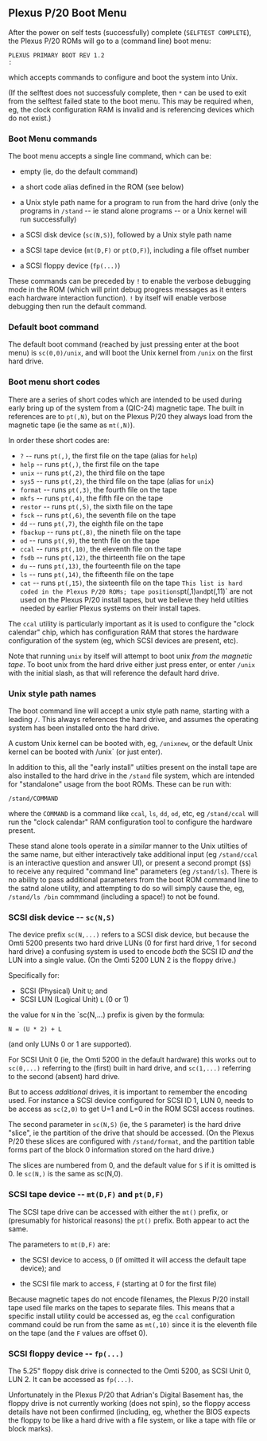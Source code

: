 ## Plexus P/20 Boot Menu

After the power on self tests (successfully) complete (`SELFTEST
COMPLETE`), the Plexus P/20 ROMs will go to a (command line) boot menu:

```
PLEXUS PRIMARY BOOT REV 1.2
:
```

which accepts commands to configure and boot the system into Unix.

(If the selftest does not successfuly complete, then `*` can be used
to exit from the selftest failed state to the boot menu.  This may
be required when, eg, the clock configuration RAM is invalid and is
referencing devices which do not exist.)

### Boot Menu commands

The boot menu accepts a single line command, which can be:

*  empty (ie, do the default command)

*  a short code alias defined in the ROM (see below)

*  a Unix style path name for a program to run from the hard drive
   (only the programs in `/stand` -- ie stand alone programs -- or
   a Unix kernel will run successfully)

*  a SCSI disk device (`sc(N,S)`), followed by a Unix style path name

*  a SCSI tape device (`mt(D,F)` or `pt(D,F)`), including a file offset number

*  a SCSI floppy device (`fp(...)`)

These commands can be preceded by `!` to enable the verbose debugging mode
in the ROM (which will print debug progress messages as it enters each
hardware interaction function).  `!` by itself will enable verbose debugging
then run the default command.

### Default boot command

The default boot command (reached by just pressing enter at the boot menu)
is `sc(0,0)/unix`, and will boot the Unix kernel from `/unix` on the first
hard drive.

### Boot menu short codes

There are a series of short codes which are intended to be used during
early bring up of the system from a (QIC-24) magnetic tape.  The built
in references are to `pt(,N)`, but on the Plexus P/20 they always load
from the magnetic tape (ie the same as `mt(,N)`).

In order these short codes are:

*    `?`       -- runs `pt(,)`, the first file on the tape (alias for `help`)
*    `help`    -- runs `pt(,)`, the first file on the tape
*    `unix`    -- runs `pt(,2)`, the third file on the tape
*    `sys5`    -- runs `pt(,2)`, the third file on the tape (alias for `unix`)
*    `format`  -- runs `pt(,3)`, the fourth file on the tape
*    `mkfs`    -- runs `pt(,4)`, the fifth file on the tape
*    `restor`  -- runs `pt(,5)`, the sixth file on the tape
*    `fsck`    -- runs `pt(,6)`, the seventh file on the tape
*    `dd`      -- runs `pt(,7)`, the eighth file on the tape
*    `fbackup` -- runs `pt(,8)`, the nineth file on the tape
*    `od`      -- runs `pt(,9)`, the tenth file on the tape
*    `ccal`    -- runs `pt(,10)`, the eleventh file on the tape
*    `fsdb`    -- runs `pt(,12)`, the thirteenth file on the tape
*    `du`      -- runs `pt(,13)`, the fourteenth file on the tape
*    `ls`      -- runs `pt(,14)`, the fifteenth file on the tape
*    `cat`     -- runs `pt(,15)`, the sixteenth file on the tape
`
This list is hard coded in the Plexus P/20 ROMs; tape positions `pt(,1)`
and `pt(,11)` are not used on the Plexus P/20 install tapes, but we
believe they held utilties needed by earlier Plexus systems on their
install tapes.

The `ccal` utility is particularly important as it is used to configure
the "clock calendar" chip, which has configuration RAM that stores the
hardware configuration of the system (eg, which SCSI devices are present, etc).

Note that running `unix` by itself will attempt to boot unix *from the
magnetic tape*.  To boot unix from the hard drive either just press enter,
or enter `/unix` with the initial slash, as that will reference the default
hard drive.

### Unix style path names

The boot command line will accept a unix style path name, starting with
a leading `/`.  This always references the hard drive, and assumes the
operating system has been installed onto the hard drive.

A custom Unix kernel can be booted with, eg, `/unixnew`, or the default
Unix kernel can be booted with /unix` (or just enter).

In addition to this, all the "early install" utilties present on the
install tape are also installed to the hard drive in the `/stand`
file system, which are intended for "standalone" usage from the boot
ROMs.  These can be run with:

`/stand/COMMAND`

where the `COMMAND` is a command like `ccal`, `ls`, `dd`, `od`, etc, eg
`/stand/ccal` will run the "clock calendar" RAM configuration tool to
configure the hardware present.

These stand alone tools operate in a *similar* manner to the Unix
utilties of the same name, but either interactively take additional
input (eg `/stand/ccal` is an interactive question and answer UI), or
present a second prompt (`$$`) to receive any required "command line"
parameters (eg `/stand/ls`).  There is no ability to pass additional
parameters from the boot ROM command line to the satnd alone utility,
and attempting to do so will simply cause the, eg, `/stand/ls /bin` commmand
(including a space!) to not be found.


### SCSI disk device -- `sc(N,S)`

The device prefix `sc(N,...)` refers to a SCSI disk device, but because
the Omti 5200 presents two hard drive LUNs (0 for first hard drive,
1 for second hard drive) a confusing system is used to encode *both*
the SCSI ID *and* the LUN into a single value.  (On the Omti 5200 LUN 2
is the floppy drive.)

Specifically for:

*   SCSI (Physical) Unit `U`; and
*   SCSI LUN (Logical Unit) `L` (0 or 1)

the value for `N` in the `sc(N,...) prefix is given by the formula:

```
N = (U * 2) + L
```

(and only LUNs 0 or 1 are supported).

For SCSI Unit 0 (ie, the Omti 5200 in the default hardware) this works
out to `sc(0,...)` referring to the (first) built in hard drive, and
`sc(1,...)` referring to the second (absent) hard drive.

But to access *additional* drives, it is important to remember the encoding
used.  For instance a SCSI device configured for SCSI ID 1, LUN 0, needs
to be access as `sc(2,0)` to get U=1 and L=0 in the ROM SCSI access routines.

The second parameter in `sc(N,S)` (ie, the `S` parameter) is the hard
drive "slice", ie the partition of the drive that should be accessed.
(On the Plexus P/20 these slices are configured with `/stand/format`, and
the partition table forms part of the block 0 information stored on the
hard drive.)

The slices are numbered from 0, and the default value for `S` if it is
omitted is 0.  Ie `sc(N,)` is the same as sc(N,0).


### SCSI tape device -- `mt(D,F)` and `pt(D,F)`

The SCSI tape drive can be accessed with either the `mt()` prefix,
or (presumably for historical reasons) the `pt()` prefix.  Both appear
to act the same.

The parameters to `mt(D,F)` are:

*   the SCSI device to access, `D` (if omitted it will access the default tape device); and

*   the SCSI file mark to access, `F` (starting at 0 for the first file)

Because magnetic tapes do not encode filenames, the Plexus P/20 install
tape used file marks on the tapes to separate files.  This means that a
specific install utility could be accessed as, eg the `ccal` configuration
command could be run from the same as `mt(,10)` since it is the eleventh
file on the tape (and the `F` values are offset 0).


### SCSI floppy device -- `fp(...)`

The 5.25" floppy disk drive is connected to the Omti 5200, as SCSI Unit 0,
LUN 2.  It can be accessed as `fp(...)`.

Unfortunately in the Plexus P/20 that Adrian's Digital Basement has, the
floppy drive is not currently working (does not spin), so the floppy
access details have not been confirmed (including, eg, whether the BIOS
expects the floppy to be like a hard drive with a file system, or like
a tape with file or block marks).
